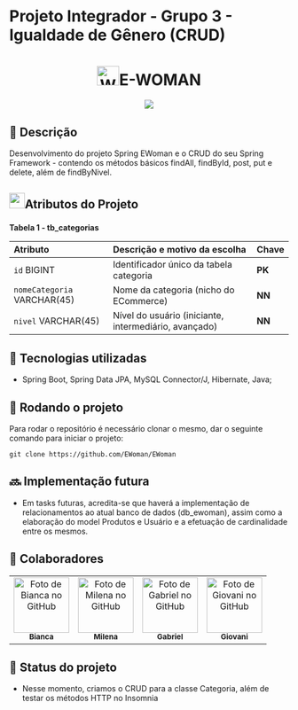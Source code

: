 # Projeto Integrador - Grupo 3 - Igualdade de Gênero (CRUD)
<h1 align="center"><img src="https://raw.githubusercontent.com/Tarikul-Islam-Anik/Animated-Fluent-Emojis/master/Emojis/People%20with%20professions/Woman%20Technologist%20Medium%20Skin%20Tone.png" alt="Woman Technologist Medium Skin Tone" width="40" height="35" />E-WOMAN</h1>
<div align="center">
  <img src="https://i.imgur.com/pryekPZ.png">
</div>



## :memo: Descrição
Desenvolvimento do projeto Spring EWoman e o CRUD do seu Spring Framework - contendo os métodos básicos findAll, findById, post, put e delete, além de findByNivel.

## <p><img src="https://i.imgur.com/OT1B2Qy.gif" width="28" height="28">Atributos do Projeto</p> 

 **Tabela 1 - tb_categorias**
 
<div align="center">

| Atributo   | Descrição e motivo da escolha       | Chave       |
| :---------- | :--------- | :---------------------------------- |
| `id` BIGINT | Identificador único da tabela categoria | **PK** |
| `nomeCategoria` VARCHAR(45) | Nome da categoria (nicho do ECommerce) | **NN** |
| `nivel` VARCHAR(45) | Nível do usuário (iniciante, intermediário, avançado) | **NN** |

</div>

## :wrench: Tecnologias utilizadas
* Spring Boot, Spring Data JPA, MySQL Connector/J, Hibernate, Java;

## :rocket: Rodando o projeto
Para rodar o repositório é necessário clonar o mesmo, dar o seguinte comando para iniciar o projeto:
```
git clone https://github.com/EWoman/EWoman
```
## :soon: Implementação futura
* Em tasks futuras, acredita-se que haverá a implementação de relacionamentos ao atual banco de dados (db_ewoman), assim como a elaboração do model Produtos e Usuário e a efetuação de cardinalidade entre os mesmos.

## :handshake: Colaboradores
</head>
<body>
<table align="center">
  <tr>
    <td align="center">
      <a href="http://github.com/biancavestibulares">
        <img src="https://avatars.githubusercontent.com/u/56259137?v=4" width="100px;" alt="Foto de Bianca no GitHub"/><br>
        <sub><b>Bianca</b></sub>
      </a>
    </td>
    <td align="center">
      <a href="https://github.com/MillenaOliveiraSouza">
        <img src="https://avatars.githubusercontent.com/u/56259137?v=4" width="100px;" alt="Foto de Milena no GitHub"/><br>
        <sub><b>Milena</b></sub>
      </a>
    </td>
    <td align="center">
      <a href="https://github.com/devgabrielnascimento">
        <img src="https://i.imgur.com/qlo9OUU.png" width="100px;" alt="Foto de Gabriel no GitHub"/><br>
        <sub><b>Gabriel</b></sub>
      </a>
    </td>
    <td align="center">
      <a href="https://github.com/giolreis">
        <img src="https://avatars.githubusercontent.com/u/56259137?v=4" width="100px;" alt="Foto de Giovani no GitHub"/><br>
        <sub><b>Giovani</b></sub>
      </a>
    </td>
  </tr>
</table>

</body>
</html>

## :dart: Status do projeto

* Nesse momento, criamos o CRUD para a classe Categoria, além de testar os métodos HTTP no Insomnia



